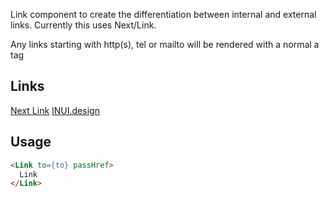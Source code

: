 Link component to create the differentiation between internal and external links.
Currently this uses Next/Link.

Any links starting with http(s), tel or mailto will be rendered with a normal a tag

## Links

[Next Link](https://nextjs.org/docs/api-reference/next/link)
[INUI.design](https://www.figma.com/file/QQBbFjHvdctS5lXZN76l6fRV/02.-UI-Kit-%E2%80%94-Industry-UI?node-id=666%3A2706)

## Usage

```html
<Link to={to} passHref>
  Link
</Link>
```
